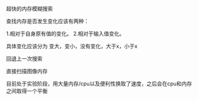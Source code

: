 超快的内存模糊搜索

查找内存是否发生变化应该有两种：

1.相对于自身原有值的变化。
2.相对于输入值变化。

具体变化应该分为 变大，变小，没有变化，大于x，小于x

回退上一次搜索

直接扫描图像内存

目前处于实验阶段，用大量内存/cpu以及便利性换取了速度，之后会在cpu和内存之间取得一个平衡